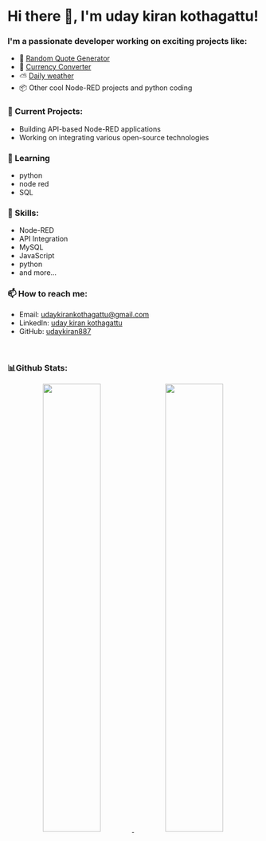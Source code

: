 # Hi there 👋, I'm uday kiran kothagattu!

### I'm a passionate developer working on exciting projects like:

- 🔧 [Random Quote Generator](https://github.com/udaykiran887/random-quote-generator)
- 💱 [Currency Converter](https://github.com/udaykiran887/currency-converter)
- ⛅ [Daily weather](https://github.com/udaykiran887/daily-weather)
- 📦 Other cool Node-RED projects and python coding

### 🔭 Current Projects:
- Building API-based Node-RED applications
- Working on integrating various open-source technologies
  
### 📖 Learning 
- python
- node red
- SQL
  
### 🌱 Skills:
- Node-RED
- API Integration
- MySQL
- JavaScript
- python
- and more...

### 📫 How to reach me:
- Email: udaykirankothagattu@gmail.com
- LinkedIn: [uday kiran kothagattu](https://www.linkedin.com/in/uday-kiran-kothagattu)
- GitHub: [udaykiran887](https://github.com/udaykiran887)

<br>

### 📊Github Stats:
<p align="center">
  <a href="https://github.com/udaykiran887"><span>
    <img height="48%" src="https://github-readme-stats.vercel.app/api?username=udaykiran887&count_private=true&show_icons=true&theme=tokyonight&&include_all_commits=true"/>
    <img width="48%" src="https://github-readme-streak-stats.herokuapp.com/?user=udaykiran887&theme=tokyonight" />
    </span></a>
</p>



<br>



